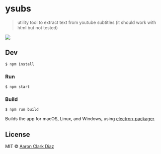 # ysubs

> utility tool to extract text from youtube subtitles (it should work with html but not tested)

<img src="http://i.imgur.com/KnDKXXu.png">

## Dev

```
$ npm install
```

### Run

```
$ npm start
```

### Build

```
$ npm run build
```

Builds the app for macOS, Linux, and Windows, using [electron-packager](https://github.com/electron-userland/electron-packager).


## License

MIT © [Aaron Clark Diaz](http://clarkaaron.com)
